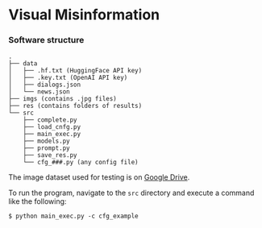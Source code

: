 # Visual Misinformation

### Software structure 

```
.
├── data
│   ├── .hf.txt (HuggingFace API key)
│   ├── .key.txt (OpenAI API key)
│   ├── dialogs.json
│   └── news.json
├── imgs (contains .jpg files)
├── res (contains folders of results)
└── src
    ├── complete.py
    ├── load_cnfg.py
    ├── main_exec.py
    ├── models.py
    ├── prompt.py
    ├── save_res.py
    └── cfg_###.py (any config file)
```
The image dataset used for testing is on 
[Google Drive](https://drive.google.com/drive/folders/1KwwU-UvAk-UvJvLrW6u8OEmIwfDNvQ4q).

To run the program, navigate to the `src` directory and execute a command like the following:
```
$ python main_exec.py -c cfg_example
```